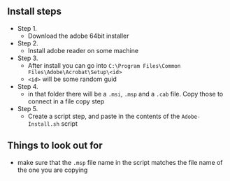 ## Install steps

- Step 1. 
  - Download the adobe 64bit installer
- Step 2. 
  - Install adobe reader on some machine
- Step 3.
  - After install you can go into `C:\Program Files\Common Files\Adobe\Acrobat\Setup\<id>`
  - `<id>` will be some random guid
- Step 4.
  - in that folder there will be a `.msi`, `.msp` and a `.cab` file. Copy those to connect in a file copy step
- Step 5.
  - Create a script step, and paste in the contents of the `Adobe-Install.sh` script


## Things to look out for

- make sure that the `.msp` file name in the script matches the file name of the one you are copying